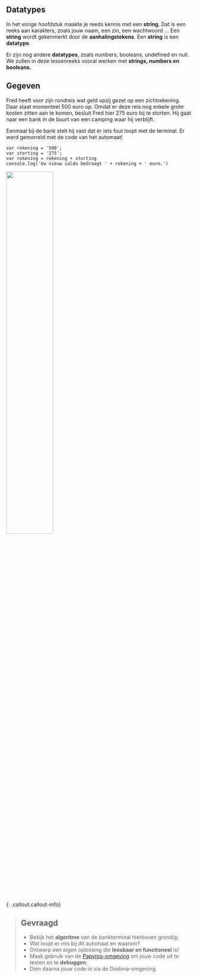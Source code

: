 ## Datatypes

In het vorige hoofdstuk maakte je reeds kennis met een **string**. Dat is een reeks aan karakters, zoals jouw naam, een zin, een wachtwoord ...
Een **string** wordt gekenmerkt door de **aanhalingstekens**. Een **string** is een **datatype**. 

Er zijn nog andere **datatypes**, zoals numbers, booleans, undefined en null. We zullen in deze lessenreeks vooral werken met **strings, numbers en booleans.**


## Gegeven

Fred heeft voor zijn rondreis wat geld opzij gezet op een zichtrekening. Daar staat momenteel 500 euro op. Omdat er deze reis nog enkele grote kosten zitten 
aan te komen, besluit Fred hier 275 euro bij te storten. Hij gaat naar een bank in de buurt van een camping waar hij verblijft. 

Eenmaal bij de bank stelt hij vast dat er iets fout loopt met de terminal. Er werd gemorreld met de code van het automaat! 

```
var rekening = '500'; 
var storting = '275'; 
var rekening = rekening + storting
console.log('Uw nieuw saldo bedraagt ' + rekening + ' euro.')
```

<img src = "https://images.pexels.com/photos/5699376/pexels-photo-5699376.jpeg?auto=compress&cs=tinysrgb&w=1260&h=750&dpr=1" width = "50%"/>

{: .callout.callout-info}
> ## Gevraagd
> * Bekijk het **algoritme** van de bankterminal hierboven grondig; 
> * Wat loopt er mis bij dit automaat en waarom?
> * Ontwerp een eigen oplossing die **leesbaar en functioneel** is! 
> * Maak gebruik van de [Papyros-omgeving](https://papyros.dodona.be/?locale=nl&language=JavaScript) om jouw code uit te testen en te **debuggen**; 
> * Dien daarna jouw code in via de Dodona-omgeving. 
